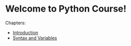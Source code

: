 # Welcome to Python Course!

Chapters:

-   [Introduction](chapters/Introduction)
-   [Syntax and Variables](chapters/Syntax-and-Variable)
